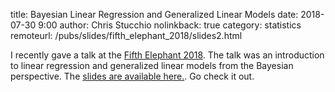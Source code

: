 title: Bayesian Linear Regression and Generalized Linear Models
date: 2018-07-30 9:00
author: Chris Stucchio
nolinkback: true
category: statistics
remoteurl: /pubs/slides/fifth_elephant_2018/slides2.html

I recently gave a talk at the [Fifth Elephant 2018](https://fifthelephant.in/2018/). The talk was an introduction to linear regression and generalized linear models from the Bayesian perspective. The [slides are available here.](/pubs/slides/fifth_elephant_2018/slides2.html). Go check it out.
